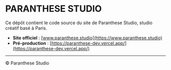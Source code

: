 # PARANTHESE STUDIO

Ce dépôt contient le code source du site de Paranthese Studio, studio créatif basé à Paris.

- **Site officiel** : [www.paranthese.studio](https://www.paranthese.studio)
- **Pré-production** : [https://paranthese-dev.vercel.app/](https://paranthese-dev.vercel.app/)

---

© Paranthese Studio
